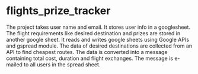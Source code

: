 <h1>flights_prize_tracker</h1>
<p>The project takes user name and email. It stores user info in a googlesheet. The flight requirements like desired destination and prizes are stored in another google sheet. It reads and writes google sheets using Google APIs and gspread module. The data of desired destinations are collected from an API to find cheapest routes. The data is converted into a message containing total cost, duration and flight exchanges. The message is e-mailed to all users in the spread sheet.</p>
